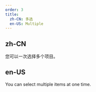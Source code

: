 ```yaml
---
order: 3
title:
  zh-CN: 多选
  en-US: Multiple
---
```


## zh-CN

您可以一次选择多个项目。

## en-US

You can select multiple items at one time.

